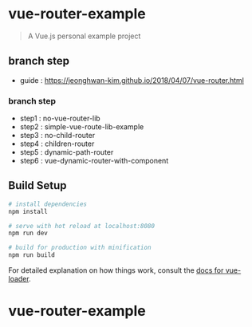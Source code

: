 # vue-router-example

> A Vue.js personal example project

## branch step
 - guide : https://jeonghwan-kim.github.io/2018/04/07/vue-router.html

### branch step
 - step1 : no-vue-router-lib
 - step2 : simple-vue-route-lib-example
 - step3 : no-child-router
 - step4 : children-router
 - step5 : dynamic-path-router
 - step6 : vue-dynamic-router-with-component

## Build Setup

``` bash
# install dependencies
npm install

# serve with hot reload at localhost:8080
npm run dev

# build for production with minification
npm run build
```

For detailed explanation on how things work, consult the [docs for vue-loader](http://vuejs.github.io/vue-loader).
# vue-router-example
